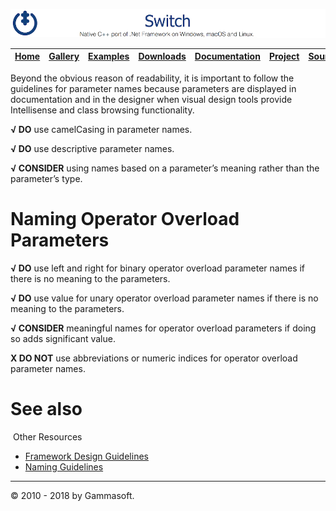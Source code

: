 ![Switch Header](Pictures/SwitchNativeC++port.png)

| [Home](Home.md) | [Gallery](Gallery.md) | [Examples](Examples.md) | [Downloads](Downloads.md) | [Documentation](Documentation.md) | [Project](https://sourceforge.net/projects/switchpro) | [Source](https://github.com/gammasoft71/switch) | [License](License.md) | [Contact](Contact.md) | [GAMMA Soft](https://gammasoft71.wixsite.com/gammasoft) |
|-----------------|-----------------------|-------------------------|-------------------------|-----------------------------------|-------------------------------------------------------|-------------------------------------------------|-----------------------|-----------------------|---------------------------------------------------------|

Beyond the obvious reason of readability, it is important to follow the guidelines for parameter names because parameters are displayed in documentation and in the designer when visual design tools provide Intellisense and class browsing functionality.

**√ DO** use camelCasing in parameter names.

**√ DO** use descriptive parameter names.

**√ CONSIDER** using names based on a parameter’s meaning rather than the parameter’s type.

# Naming Operator Overload Parameters

**√ DO** use left and right for binary operator overload parameter names if there is no meaning to the parameters.

**√ DO** use value for unary operator overload parameter names if there is no meaning to the parameters.

**√ CONSIDER** meaningful names for operator overload parameters if doing so adds significant value.

**X DO NOT** use abbreviations or numeric indices for operator overload parameter names.

# See also
​
Other Resources

* [Framework Design Guidelines](FrameworkDesignGuidelines.md)
* [Naming Guidelines](NamingGuidelines.md)

______________________________________________________________________________________________

© 2010 - 2018 by Gammasoft.
